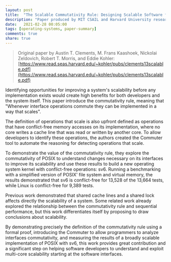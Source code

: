 ```yaml
---
layout: post
title:  "The Scalable Commutativity Rule: Designing Scalable Software for Multicore Processors"
description: "Paper produced by MIT CSAIL and Harvard University researchers proving the commutativity rule as a critical aspect of system's interface design to promote scalability."
date:   2021-02-28 00:05:00
tags: [operating-systems, paper-summary]
comments: true
share: true
---
```


> Original paper by Austin T. Clements, M. Frans Kaashoek, Nickolai Zeldovich, Robert T. Morris, and Eddie Kohler: [https://www.read.seas.harvard.edu/~kohler/pubs/clements13scalable.pdf](https://www.read.seas.harvard.edu/~kohler/pubs/clements13scalable.pdf)

Identifying opportunities for improving a system's scalability before any implementation exists would create high benefits for both developers and the system itself. This paper introduce the commutativity rule, meaning that "Whenever interface operations commute they can be implemented in a way that scales".

The definition of operations that scale is also upfront defined as operations that have conflict-free memory accesses on its implementation, where no core writes a cache line that was read or written by another core. To allow developers to identify these operations, the authors created the Commuter tool to automate the reasoning for detecting operations that scale.

To demonstrate the value of the commutativity rule, they explore the commutativity of POSIX to understand changes necessary on its interfaces to improve its scalability and use these results to build a new operating system kernel with conflict-free operations: sv6. Running a benchmarking with a simplified version of POSIX' file system and virtual memory, the results demonstrated that sv6 is conflict-free for 13,528 of the 13,664 tests, while Linux is conflict-free for 9,389 tests.

Previous work demonstrated that shared cache lines and a shared lock affects directly the scalability of a system. Some related work already explored the relationship between the commutativity rule and sequential performance, but this work differentiates itself by proposing to draw conclusions about scalability.

By demonstrating precisely the definition of the commutativity rule using a formal proof, introducing the Commuter to allow programmers to analyze interfaces commutativity, and measuring the results of a broadly scalable implementation of POSIX with sv6, this work provides great contribution and a significant step on helping software developers to understand and exploit multi-core scalability starting at the software interfaces.

